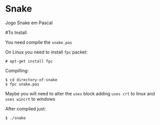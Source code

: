 Snake
=====


Jogo Snake em Pascal


#To Install

You need compile the `snake.pas`

On Linux you need to install `fpc` packet:

	# apt-get install fpc

Compilling:

	$ cd directory-of-snake
	$ fpc snake.pas

Maybe you will need to alter the `uses` block adding `uses crt` to linux and `uses wincrt` to windows

After compiled just:

	$ ./snake




